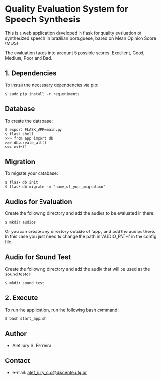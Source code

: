 # Quality Evaluation System for Speech Synthesis

This is a web application developed in flask for quality evaluation of synthesized speech in brazilian portuguese, based on Mean Opinion Score (MOS)

The evaluation takes into account 5 possible scores: Excellent, Good, Medium, Poor and Bad.

## 1. Dependencies

To install the necessary dependencies via pip:

```
$ sudo pip install -r requeriments
```

## Database

To create the database:

```
$ export FLASK_APP=main.py
$ flask shell
>>> from app import db
>>> db.create_all()
>>> exit()
```

## Migration

To migrate your database:

```
$ flask db init
$ flask db migrate -m "name_of_your_migration"
```

## Audios for Evaluation

Create the following directory and add the audios to be evaluated in there:

```
$ mkdir audios
```

Or you can create any directory outside of 'app', and add the audios there. In this case you
just need to change the path in 'AUDIO_PATH' in the config file.

## Audio for Sound Test

Create the following directory and add the audio that will be used as the sound tester:

```
$ mkdir sound_test
```

## 2. Execute

To run the application, run the following bash command:

```
$ bash start_app.sh
```

## Author

- Alef Iury S. Ferreira

## Contact

- e-mail: alef_iury_c.c@discente.ufg.br
